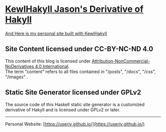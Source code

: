 # [KewlHakyll Jason's Derivative of Hakyll](https://userjy.github.io/KewlHakyll)

[And Here is my personal site built with KewlHakyll](https://userjy.github.io/)

## Site Content licensed under CC-BY-NC-ND 4.0


This content of this blog is licensed under [Attribution-NonCommercial-NoDerivatives 4.0 International][cc-by-nc-nd].  
The term "content" refers to all files contained in "/posts", "/docs", "/css", "/images" .


[cc-by-nc-nd]: https://creativecommons.org/licenses/by-nc-nd/4.0/

## Static Site Generator licensed under GPLv2

The source code of this Haskell static site generator is a customized derivative of Hakyll and is licensed under GPLv2 or later.

---

Personal Website: [https://userjy.github.io/](https://userjy.github.io/)
